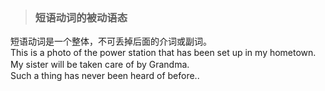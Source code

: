 >### 短语动词的被动语态

短语动词是一个整体，不可丢掉后面的介词或副词。 <br>
This is a photo of the power station that has been set up in my hometown.  <br>
My sister will be taken care of by Grandma.　　 <br>
Such a thing has never been heard of before..  <br>
